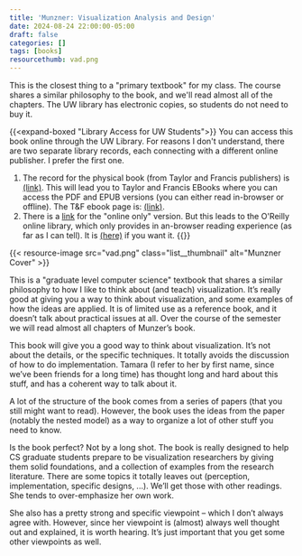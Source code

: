 ```yaml
---
title: 'Munzner: Visualization Analysis and Design'
date: 2024-08-24 22:00:00-05:00
draft: false
categories: []
tags: [books]
resourcethumb: vad.png
---
```


This is the closest thing to a "primary textbook" for my class. The course shares a similar philosophy to the book, and we'll read almost all of the chapters. The UW library has electronic copies, so students do not need to buy it.

<!--more-->

{{<expand-boxed "Library Access for UW Students">}}
You can access this book online through the UW Library. For reasons I don't understand, there are two separate library records, each connecting with a different online publisher. I prefer the first one.

1. The record for the physical book (from Taylor and Francis publishers) is [(link)](https://search.library.wisc.edu/catalog/9910211448302121/). This will lead you to Taylor and Francis EBooks where you can access the PDF and EPUB versions (you can either read in-browser or offline). The T&F ebook page is: [(link)](https://www-taylorfrancis-com.ezproxy.library.wisc.edu/books/mono/10.1201/b17511/visualization-analysis-design-tamara-munzner).
2. There is a [link](https://search.library.wisc.edu/catalog/9913040404802121) for the "online only" version. But this leads to the O'Reilly online library, which only provides in an-browser reading experience (as far as I can tell). It is [(here)](https://learning-oreilly-com.ezproxy.library.wisc.edu/library/view/visualization-analysis-and/9781466508910/K14708_C000.xhtml) if you want it.
{{</expand-boxed>}}

{{< resource-image src="vad.png" class="list__thumbnail" alt="Munzner Cover" >}}

This is a "graduate level computer science" textbook that shares a similar philosophy to how I like to think about (and teach) visualization. It’s really good at giving you a way to think about visualization, and some examples of how the ideas are applied. It is of limited use as a reference book, and it doesn’t talk about practical issues at all. Over the course of the semester we will read almost all chapters of Munzer’s book.

This book will give you a good way to think about visualization. It’s not about the details, or the specific techniques. It totally avoids the discussion of how to do implementation. Tamara (I refer to her by first name, since we’ve been friends for a long time) has thought long and hard about this stuff, and has a coherent way to talk about it.

A lot of the structure of the book comes from a series of papers (that you still might want to read). However, the book uses the ideas from the paper (notably the nested model) as a way to organize a lot of other stuff you need to know.

Is the book perfect? Not by a long shot. The book is really designed to help CS graduate students prepare to be visualization researchers by giving them solid foundations, and a collection of examples from the research literature. There are some topics it totally leaves out (perception, implementation, specific designs, ...). We’ll get those with other readings. She tends to over-emphasize her own work.

She also has a pretty strong and specific viewpoint – which I don’t always agree with. However, since her viewpoint is (almost) always well thought out and explained, it is worth hearing. It’s just important that you get some other viewpoints as well.
